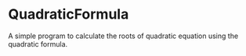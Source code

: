 # QuadraticFormula

A simple program to calculate the roots of quadratic equation using the quadratic formula.